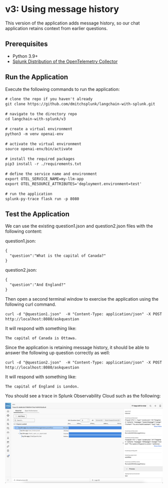 # v3:  Using message history

This version of the application adds message history, so our chat application retains context 
from earlier questions. 

## Prerequisites

* Python 3.9+
* [Splunk Distribution of the OpenTelemetry Collector](https://docs.splunk.com/observability/en/gdi/opentelemetry/opentelemetry.html#otel-intro-install) 

## Run the Application

Execute the following commands to run the application: 

````
# clone the repo if you haven't already
git clone https://github.com/dmitchsplunk/langchain-with-splunk.git

# navigate to the directory repo
cd langchain-with-splunk/v3

# create a virtual environment 
python3 -m venv openai-env

# activate the virtual environment
source openai-env/bin/activate

# install the required packages
pip3 install -r ./requirements.txt

# define the service name and environment
export OTEL_SERVICE_NAME=my-llm-app
export OTEL_RESOURCE_ATTRIBUTES='deployment.environment=test'

# run the application
splunk-py-trace flask run -p 8080
````

## Test the Application

We can use the existing question1.json and question2.json files with the following content: 

question1.json: 
````
{
  "question":"What is the capital of Canada?"
}
````

question2.json: 
````
{
  "question":"And England?"
}
````

Then open a second terminal window to exercise the application using the following curl command.

````
curl -d "@question1.json"  -H "Content-Type: application/json" -X POST http://localhost:8080/askquestion
````

It will respond with something like:

````
The capital of Canada is Ottawa.
````

Since the application is retaining message history, it should be able to answer the following up 
question correctly as well: 

````
curl -d "@question2.json"  -H "Content-Type: application/json" -X POST http://localhost:8080/askquestion
````

It will respond with something like:

````
The capital of England is London.
````

You should see a trace in Splunk Observability Cloud such as the following: 

![v3 Trace](./images/v3_trace.png)